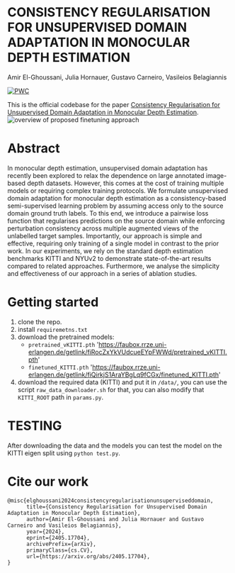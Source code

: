 # CONSISTENCY REGULARISATION FOR UNSUPERVISED DOMAIN ADAPTATION IN MONOCULAR DEPTH ESTIMATION
Amir El-Ghoussani, Julia Hornauer, Gustavo Carneiro, Vasileios Belagiannis 

  [![PWC](https://img.shields.io/endpoint.svg?url=https://paperswithcode.com/badge/consistency-regularisation-for-unsupervised/unsupervised-domain-adaptation-on-virtual-2)](https://paperswithcode.com/sota/unsupervised-domain-adaptation-on-virtual-2?p=consistency-regularisation-for-unsupervised)

This is the official codebase for the paper [Consistency Regularisation for Unsupervised Domain Adaptation in Monocular Depth Estimation](https://arxiv.org/abs/2405.17704).
![overview of proposed finetuning approach](https://arxiv.org/html/2405.17704v1/extracted/5624780/overview.png "overview")
# Abstract 
In monocular depth estimation, unsupervised domain adaptation has recently been explored to relax the dependence on large annotated image-based depth datasets. However, this comes at the cost of training multiple models or requiring complex training protocols. We formulate unsupervised domain adaptation for monocular depth estimation as a consistency-based semi-supervised learning problem by assuming access only to the source domain ground truth labels. To this end, we introduce a pairwise loss function that regularises predictions on the source domain while enforcing perturbation consistency across multiple augmented views of the unlabelled target samples. Importantly, our approach is simple and effective, requiring only training of a single model in contrast to the prior work. In our experiments, we rely on the standard depth estimation benchmarks KITTI and NYUv2 to demonstrate state-of-the-art results compared to related approaches. Furthermore, we analyse the simplicity and effectiveness of our approach in a series of ablation studies. 

# Getting started
1. clone the repo.
2. install `requiremetns.txt`
3. download the pretrained models:
    - `pretrained_vKITTI.pth` 'https://faubox.rrze.uni-erlangen.de/getlink/fiRocZxYkVUdcueEYpFWWd/pretrained_vKITTI.pth'
    - `finetuned_KITTI.pth` 'https://faubox.rrze.uni-erlangen.de/getlink/fiQirkjS1AraYBgLq9fCGx/finetuned_KITTI.pth'
4. download the required data (KITTI) and put it in `/data/`, you can use the script `raw_data_downloader.sh` for that, you can also modify that `KITTI_ROOT` path in `params.py`.

<!-- 3. download the pretrained models by running `download_model.py` (puts the checkpoints under the `/checkpoints` directory)
4. download the KITTI and vKITTI data by running `download_data.py` -->
# TESTING   
After downloading the data and the models you can test the model on the KITTI eigen split using `python test.py`.
# Cite our work 
```
@misc{elghoussani2024consistencyregularisationunsuperviseddomain,
      title={Consistency Regularisation for Unsupervised Domain Adaptation in Monocular Depth Estimation}, 
      author={Amir El-Ghoussani and Julia Hornauer and Gustavo Carneiro and Vasileios Belagiannis},
      year={2024},
      eprint={2405.17704},
      archivePrefix={arXiv},
      primaryClass={cs.CV},
      url={https://arxiv.org/abs/2405.17704}, 
}
```
